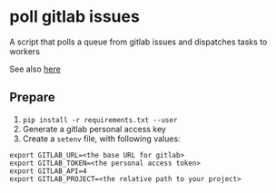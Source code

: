 # poll gitlab issues

A script that polls a queue from gitlab issues and dispatches tasks to workers

See also [here](https://python-gitlab.readthedocs.io/en/stable/)

## Prepare

1. `pip install -r requirements.txt --user`
1. Generate a gitlab personal access key
1. Create a `setenv` file, with following values:

```
export GITLAB_URL=<the base URL for gitlab>
export GITLAB_TOKEN=<the personal access token>
export GITLAB_API=4
export GITLAB_PROJECT=<the relative path to your project>
```